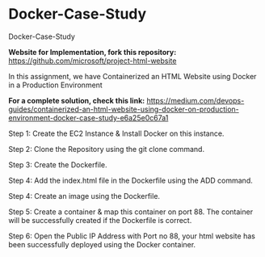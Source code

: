 # Docker-Case-Study
Docker-Case-Study

**Website for Implementation, fork this repository:** https://github.com/microsoft/project-html-website

In this assignment, we have Containerized an HTML Website using Docker in a Production Environment

**For a complete solution, check this link:** https://medium.com/devops-guides/containerized-an-html-website-using-docker-on-production-environment-docker-case-study-e6a25e0c67a1

Step 1: Create the EC2 Instance & Install Docker on this instance.

Step 2: Clone the Repository using the git clone command.

Step 3: Create the Dockerfile.

Step 4: Add the index.html file in the Dockerfile using the ADD command.

Step 4: Create an image using the Dockerfile.

Step 5: Create a container & map this container on port 88. The container will be successfully created if the Dockerfile is correct.

Step 6: Open the Public IP Address with Port no 88, your html website has been successfully deployed using the Docker container.
